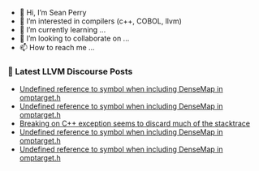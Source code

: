 - 👋 Hi, I’m Sean Perry
- 👀 I’m interested in compilers (c++, COBOL, llvm)
- 🌱 I’m currently learning ...
- 💞️ I’m looking to collaborate on ...
- 📫 How to reach me ...

<!---
s66perry/s66perry is a ✨ special ✨ repository because its `README.md` (this file) appears on your GitHub profile.
You can click the Preview link to take a look at your changes.
--->
### 📕 Latest LLVM Discourse Posts

<!-- DISCOURSE-LLVM:START -->
- [Undefined reference to symbol when including DenseMap in omptarget.h](https://discourse.llvm.org/t/undefined-reference-to-symbol-when-including-densemap-in-omptarget-h/69289#post_12)
- [Undefined reference to symbol when including DenseMap in omptarget.h](https://discourse.llvm.org/t/undefined-reference-to-symbol-when-including-densemap-in-omptarget-h/69289#post_11)
- [Breaking on C++ exception seems to discard much of the stacktrace](https://discourse.llvm.org/t/breaking-on-c-exception-seems-to-discard-much-of-the-stacktrace/69286#post_5)
- [Undefined reference to symbol when including DenseMap in omptarget.h](https://discourse.llvm.org/t/undefined-reference-to-symbol-when-including-densemap-in-omptarget-h/69289#post_10)
- [Undefined reference to symbol when including DenseMap in omptarget.h](https://discourse.llvm.org/t/undefined-reference-to-symbol-when-including-densemap-in-omptarget-h/69289#post_9)
<!-- DISCOURSE-LLVM:END -->
